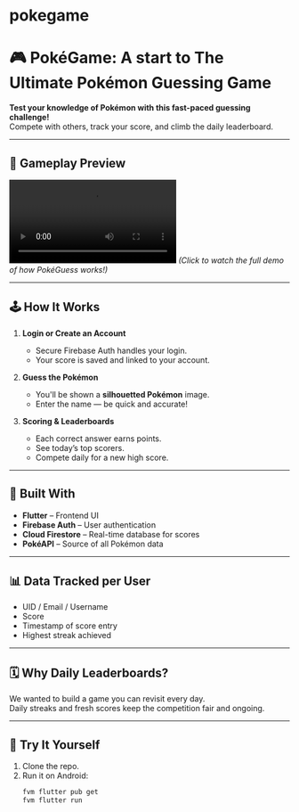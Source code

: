 # pokegame
# 🎮 PokéGame: A start to The Ultimate Pokémon Guessing Game

**Test your knowledge of Pokémon with this fast-paced guessing challenge!**  
Compete with others, track your score, and climb the daily leaderboard.

---

## 🎥 Gameplay Preview
![App Demo](demo.mp4)
*(Click to watch the full demo of how PokéGuess works!)*

---

## 🕹️ How It Works

1. **Login or Create an Account**
    - Secure Firebase Auth handles your login.
    - Your score is saved and linked to your account.

2. **Guess the Pokémon**
    - You'll be shown a **silhouetted Pokémon** image.
    - Enter the name — be quick and accurate!

3. **Scoring & Leaderboards**
    - Each correct answer earns points.
    - See today’s top scorers.
    - Compete daily for a new high score.

---

## 🧠 Built With

- **Flutter** – Frontend UI
- **Firebase Auth** – User authentication
- **Cloud Firestore** – Real-time database for scores
- **PokéAPI** – Source of all Pokémon data

---

## 📊 Data Tracked per User

- UID / Email / Username
- Score
- Timestamp of score entry
- Highest streak achieved

---

## 🗓️ Why Daily Leaderboards?

We wanted to build a game you can revisit every day.  
Daily streaks and fresh scores keep the competition fair and ongoing.

---

## 🚀 Try It Yourself

1. Clone the repo.
2. Run it on Android:
   ```bash
   fvm flutter pub get
   fvm flutter run
